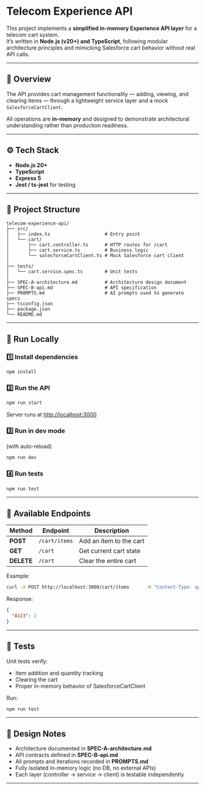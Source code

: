 # Telecom Experience API

This project implements a **simplified in-memory Experience API layer** for a telecom cart system.  
It’s written in **Node.js (v20+) and TypeScript**, following modular architecture principles and mimicking Salesforce cart behavior without real API calls.

---

## 🧠 Overview

The API provides cart management functionality — adding, viewing, and clearing items — through a lightweight service layer and a mock `SalesforceCartClient`.

All operations are **in-memory** and designed to demonstrate architectural understanding rather than production readiness.

---

## ⚙️ Tech Stack

- **Node.js 20+**
- **TypeScript**
- **Express 5**
- **Jest / ts-jest** for testing

---

## 📂 Project Structure

```
telecom-experience-api/
├── src/
│   ├── index.ts                    # Entry point
│   └── cart/
│       ├── cart.controller.ts      # HTTP routes for /cart
│       ├── cart.service.ts         # Business logic
│       └── salesforceCartClient.ts # Mock Salesforce cart client
│
├── tests/
│   └── cart.service.spec.ts        # Unit tests
│
├── SPEC-A-architecture.md          # Architecture design document
├── SPEC-B-api.md                   # API specification
├── PROMPTS.md                      # AI prompts used to generate specs
├── tsconfig.json
├── package.json
└── README.md
```

---

## 🚀 Run Locally

### 1️⃣ Install dependencies
```bash
npm install
```

### 2️⃣ Run the API
```bash
npm run start
```

Server runs at [http://localhost:3000](http://localhost:3000)

### 3️⃣ Run in dev mode
(with auto-reload)
```bash
npm run dev
```

### 4️⃣ Run tests
```bash
npm run test
```

---

## 🧩 Available Endpoints

| Method | Endpoint          | Description              |
|--------|--------------------|--------------------------|
| **POST** | `/cart/items`     | Add an item to the cart  |
| **GET**  | `/cart`           | Get current cart state   |
| **DELETE** | `/cart`         | Clear the entire cart    |

Example:
```bash
curl -X POST http://localhost:3000/cart/items      -H "Content-Type: application/json"      -d '{"productId": "A123", "quantity": 2}'
```

Response:
```json
{
  "A123": 2
}
```

---

## 🧪 Tests

Unit tests verify:
- Item addition and quantity tracking  
- Clearing the cart  
- Proper in-memory behavior of SalesforceCartClient  

Run:
```bash
npm run test
```

---

## 🧱 Design Notes

- Architecture documented in **SPEC-A-architecture.md**
- API contracts defined in **SPEC-B-api.md**
- All prompts and iterations recorded in **PROMPTS.md**
- Fully isolated in-memory logic (no DB, no external APIs)
- Each layer (controller → service → client) is testable independently

---


